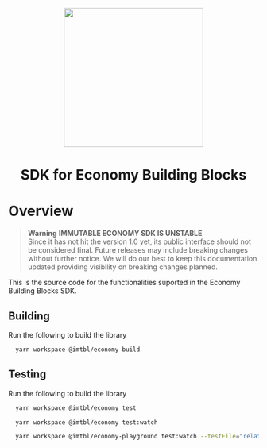 <div align="center">
  <p align="center">
    <a href="https://docs.x.immutable.com/docs">
      <img src="https://cdn.dribbble.com/users/1299339/screenshots/7133657/media/837237d447d36581ebd59ec36d30daea.gif" width="280"/>
    </a>
  </p>
  <h1>SDK for Economy Building Blocks</h1>
</div>

# Overview

> **Warning** **IMMUTABLE ECONOMY SDK IS UNSTABLE** <br/>
> Since it has not hit the version 1.0 yet, its public interface should not be considered final. Future releases may include breaking changes without further notice. We will do our best to keep this documentation updated providing visibility on breaking changes planned.

This is the source code for the functionalities suported in the Economy Building Blocks SDK.

## Building

Run the following to build the library
```bash
  yarn workspace @imtbl/economy build
```

## Testing

Run the following to build the library
```bash
  yarn workspace @imtbl/economy test
```

```bash
  yarn workspace @imtbl/economy test:watch
```

```bash
  yarn workspace @imtbl/economy-playground test:watch --testFile="relative/path/to/test/file"
```